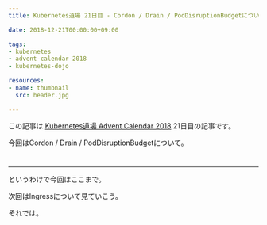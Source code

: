 ```yaml
---
title: Kubernetes道場 21日目 - Cordon / Drain / PodDisruptionBudgetについて

date: 2018-12-21T00:00:00+09:00

tags:
- kubernetes
- advent-calendar-2018
- kubernetes-dojo

resources:
- name: thumbnail
  src: header.jpg

---
```


この記事は [Kubernetes道場 Advent Calendar 2018](https://qiita.com/advent-calendar/2018/k8s-dojo) 21日目の記事です。

今回はCordon / Drain / PodDisruptionBudgetについて。

# 


--------------------------------------------------


というわけで今回はここまで。

次回はIngressについて見ていこう。

それでは。


